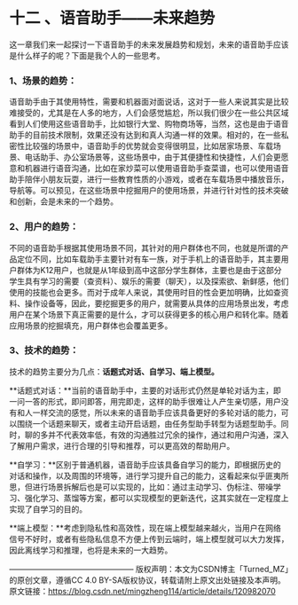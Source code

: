 # 十二 、语音助手——未来趋势

​    	这一章我们来一起探讨一下语音助手的未来发展趋势和规划，未来的语音助手应该是什么样子的呢？下面是我个人的一些思考。

### 1、场景的趋势：

​        语音助手由于其使用特性，需要和机器面对面说话，这对于一些人来说其实是比较难接受的，尤其是在人多的地方，人们会感觉尴尬，所以我们很少在一些公共区域看到人们使用这些语音助手，比如银行大堂、购物商场等，当然，这也是由于语音助手的目前技术限制，效果还没有达到和真人沟通一样的效果。相对的，在一些私密性比较强的场景中，语音助手的优势就会变得很明显，比如居家场景、车载场景、电话助手、办公室场景等，这些场景中，由于其便捷性和快捷性，人们会更愿意和机器进行语音沟通，比如在家炒菜可以使用语音助手查菜谱，也可以使用语音助手陪伴小朋友玩耍，进行一些教育性质的小游戏，或者在车载场景中播放音乐，导航等。可以预见，在这些场景中挖掘用户的使用场景，并进行针对性的技术突破和创新，会是未来的一个趋势。

### 2、用户的趋势：

​        不同的语音助手根据其使用场景不同，其针对的用户群体也不同，也就是所谓的产品定位不同，比如车载助手主要针对有车一族，对于手机上的语音助手，其主要用户群体为K12用户，也就是从1年级到高中这部分学生群体，主要也是由于这部分学生具有学习的需要（查资料）、娱乐的需要（聊天），以及探索欲、新鲜感，他们使用的技能也会更多。而对于成年人来说，其使用时目的性会更加明确，比如查资料、操作设备等，因此，要挖掘更多的用户，就需要从具体的应用场景出发，考虑用户在某个场景下真正需要的是什么，才可以获得更多的核心用户和转化率。随着应用场景的挖掘填充，用户群体也会覆盖更多。

### 3、技术的趋势：

​        技术的趋势主要分为几点：**话题式对话、自学习、端上模型。**

​    	**话题式对话：**当前的语音助手中，主要的对话形式仍然是单轮对话为主，即一问一答的形式，即问即答，用完即走，这样的助手很难让人产生亲切感，用户没有和人一样交流的感觉，所以未来的语音助手应该具备更好的多轮对话的能力，可以围绕一个话题来聊天，或者主动开启话题，由任务型助手转型为话题型助手。同时，聊的多并不代表效率低，有效的沟通胜过冗余的操作，通过和用户沟通，深入了解用户需求，进行合理的引导和推荐，可以更高效的帮助用户。

​    	**自学习：**区别于普通机器，语音助手应该具备自学习的能力，即根据历史的对话和操作，以及周围的环境等，进行学习提升自己的能力，这看起来似乎匪夷所思，但进行场景拆解后也是可以实现的，比如：通过主动学习、伪标注、带噪学习、强化学习、蒸馏等方案，都可以实现模型的更新迭代，这其实就在一定程度上实现了自学习的目的。

​    	**端上模型：**考虑到隐私性和高效性，现在端上模型越来越火，当用户在网络信号不好时，或者有些隐私信息不方便上传到云端时，端上模型就可以大力发挥，因此离线学习和推理，也将是未来的一大趋势。

————————————————
版权声明：本文为CSDN博主「Turned_MZ」的原创文章，遵循CC 4.0 BY-SA版权协议，转载请附上原文出处链接及本声明。
原文链接：https://blog.csdn.net/mingzheng114/article/details/120982070